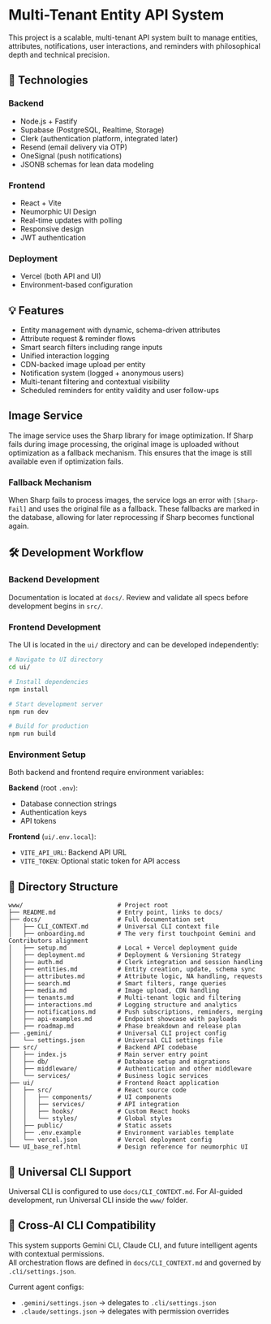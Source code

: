 # Multi-Tenant Entity API System

This project is a scalable, multi-tenant API system built to manage entities, attributes, notifications, user interactions, and reminders with philosophical depth and technical precision.

## 🔧 Technologies

### Backend
- Node.js + Fastify
- Supabase (PostgreSQL, Realtime, Storage)
- Clerk (authentication platform, integrated later)
- Resend (email delivery via OTP)
- OneSignal (push notifications)
- JSONB schemas for lean data modeling

### Frontend
- React + Vite
- Neumorphic UI Design
- Real-time updates with polling
- Responsive design
- JWT authentication

### Deployment
- Vercel (both API and UI)
- Environment-based configuration

## 💡 Features
- Entity management with dynamic, schema-driven attributes
- Attribute request & reminder flows
- Smart search filters including range inputs
- Unified interaction logging
- CDN-backed image upload per entity
- Notification system (logged + anonymous users)
- Multi-tenant filtering and contextual visibility
- Scheduled reminders for entity validity and user follow-ups

## Image Service
The image service uses the Sharp library for image optimization. If Sharp fails during image processing, the original image is uploaded without optimization as a fallback mechanism. This ensures that the image is still available even if optimization fails.

### Fallback Mechanism
When Sharp fails to process images, the service logs an error with `[Sharp-Fail]` and uses the original file as a fallback. These fallbacks are marked in the database, allowing for later reprocessing if Sharp becomes functional again.

## 🛠 Development Workflow

### Backend Development
Documentation is located at `docs/`. Review and validate all specs before development begins in `src/`.

### Frontend Development
The UI is located in the `ui/` directory and can be developed independently:

```bash
# Navigate to UI directory
cd ui/

# Install dependencies
npm install

# Start development server
npm run dev

# Build for production
npm run build
```

### Environment Setup
Both backend and frontend require environment variables:

**Backend** (root `.env`):
- Database connection strings
- Authentication keys
- API tokens

**Frontend** (`ui/.env.local`):
- `VITE_API_URL`: Backend API URL
- `VITE_TOKEN`: Optional static token for API access

## 📁 Directory Structure
```
www/                          # Project root
├── README.md                 # Entry point, links to docs/
├── docs/                     # Full documentation set
│   ├── CLI_CONTEXT.md        # Universal CLI context file
│   ├── onboarding.md         # The very first touchpoint Gemini and Contributors alignment
│   ├── setup.md              # Local + Vercel deployment guide
│   ├── deployment.md         # Deployment & Versioning Strategy
│   ├── auth.md               # Clerk integration and session handling
│   ├── entities.md           # Entity creation, update, schema sync
│   ├── attributes.md         # Attribute logic, NA handling, requests
│   ├── search.md             # Smart filters, range queries
│   ├── media.md              # Image upload, CDN handling
│   ├── tenants.md            # Multi-tenant logic and filtering
│   ├── interactions.md       # Logging structure and analytics
│   ├── notifications.md      # Push subscriptions, reminders, merging
│   ├── api-examples.md       # Endpoint showcase with payloads
│   ├── roadmap.md            # Phase breakdown and release plan
├── .gemini/                  # Universal CLI project config
│   └── settings.json         # Universal CLI settings file
├── src/                      # Backend API codebase
│   ├── index.js              # Main server entry point
│   ├── db/                   # Database setup and migrations
│   ├── middleware/           # Authentication and other middleware
│   └── services/             # Business logic services
├── ui/                       # Frontend React application
│   ├── src/                  # React source code
│   │   ├── components/       # UI components
│   │   ├── services/         # API integration
│   │   ├── hooks/            # Custom React hooks
│   │   └── styles/           # Global styles
│   ├── public/               # Static assets
│   ├── .env.example          # Environment variables template
│   └── vercel.json           # Vercel deployment config
└── UI_base_ref.html          # Design reference for neumorphic UI
```

## 🤖 Universal CLI Support
Universal CLI is configured to use `docs/CLI_CONTEXT.md`. For AI-guided development, run Universal CLI inside the `www/` folder.

## 🔁 Cross-AI CLI Compatibility

This system supports Gemini CLI, Claude CLI, and future intelligent agents with contextual permissions.  
All orchestration flows are defined in `docs/CLI_CONTEXT.md` and governed by `.cli/settings.json`.

Current agent configs:
- `.gemini/settings.json` → delegates to `.cli/settings.json`
- `.claude/settings.json` → delegates with permission overrides
